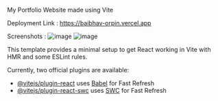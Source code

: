 My Portfolio Website made using Vite

Deployment Link : https://baibhav-orpin.vercel.app

Screenshots :
![image](https://github.com/Baibhav008/Portfolio/assets/119806719/733f477f-7fd0-40be-8c76-4ed6ed8669ba)
![image](https://github.com/Baibhav008/Portfolio/assets/119806719/41607ffb-cf97-49a0-b56e-0ec58cd5128f)



This template provides a minimal setup to get React working in Vite with HMR and some ESLint rules.

Currently, two official plugins are available:

- [@vitejs/plugin-react](https://github.com/vitejs/vite-plugin-react/blob/main/packages/plugin-react/README.md) uses [Babel](https://babeljs.io/) for Fast Refresh
- [@vitejs/plugin-react-swc](https://github.com/vitejs/vite-plugin-react-swc) uses [SWC](https://swc.rs/) for Fast Refresh
